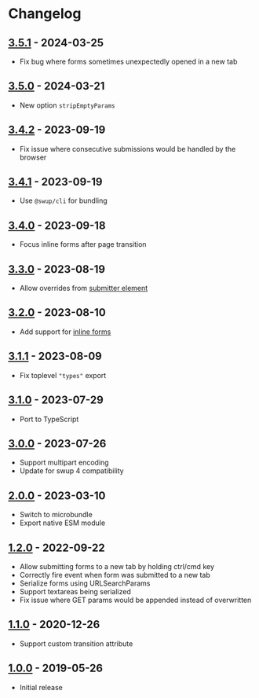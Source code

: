# Changelog

## [3.5.1] - 2024-03-25

- Fix bug where forms sometimes unexpectedly opened in a new tab

## [3.5.0] - 2024-03-21

- New option `stripEmptyParams`

## [3.4.2] - 2023-09-19

- Fix issue where consecutive submissions would be handled by the browser

## [3.4.1] - 2023-09-19

- Use `@swup/cli` for bundling

## [3.4.0] - 2023-09-18

- Focus inline forms after page transition

## [3.3.0] - 2023-08-19

- Allow overrides from [submitter element](https://developer.mozilla.org/en-US/docs/Glossary/Submit_button#overriding_the_forms_behavior)

## [3.2.0] - 2023-08-10

- Add support for [inline forms](https://swup.js.org/plugins/forms-plugin/#inline-forms)

## [3.1.1] - 2023-08-09

- Fix toplevel `"types"` export

## [3.1.0] - 2023-07-29

- Port to TypeScript

## [3.0.0] - 2023-07-26

- Support multipart encoding
- Update for swup 4 compatibility

## [2.0.0] - 2023-03-10

- Switch to microbundle
- Export native ESM module

## [1.2.0] - 2022-09-22

- Allow submitting forms to a new tab by holding ctrl/cmd key
- Correctly fire event when form was submitted to a new tab
- Serialize forms using URLSearchParams
- Support textareas being serialized
- Fix issue where GET params would be appended instead of overwritten

## [1.1.0] - 2020-12-26

- Support custom transition attribute

## [1.0.0] - 2019-05-26

- Initial release

[3.5.1]: https://github.com/swup/forms-plugin/releases/tag/3.5.1
[3.5.0]: https://github.com/swup/forms-plugin/releases/tag/3.5.0
[3.4.2]: https://github.com/swup/forms-plugin/releases/tag/3.4.2
[3.4.1]: https://github.com/swup/forms-plugin/releases/tag/3.4.1
[3.4.0]: https://github.com/swup/forms-plugin/releases/tag/3.4.0
[3.3.0]: https://github.com/swup/forms-plugin/releases/tag/3.3.0
[3.2.0]: https://github.com/swup/forms-plugin/releases/tag/3.2.0
[3.1.1]: https://github.com/swup/forms-plugin/releases/tag/3.1.1
[3.1.0]: https://github.com/swup/forms-plugin/releases/tag/3.1.0
[3.0.0]: https://github.com/swup/forms-plugin/releases/tag/3.0.0
[2.0.0]: https://github.com/swup/forms-plugin/releases/tag/2.0.0
[1.2.0]: https://github.com/swup/forms-plugin/releases/tag/1.2.0
[1.1.0]: https://github.com/swup/forms-plugin/releases/tag/1.1.0
[1.0.0]: https://github.com/swup/forms-plugin/releases/tag/1.0.0

